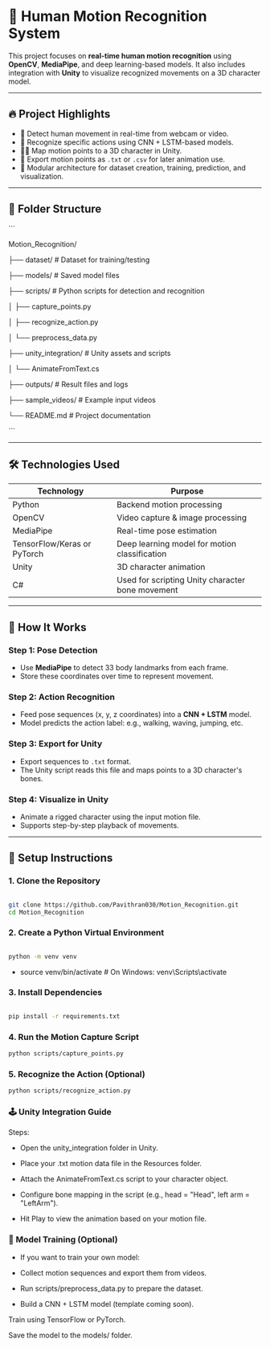 # 🧍 Human Motion Recognition System

This project focuses on **real-time human motion recognition** using **OpenCV**, **MediaPipe**, and deep learning-based models. It also includes integration with **Unity** to visualize recognized movements on a 3D character model.

---

## 🔥 Project Highlights

- 🎥 Detect human movement in real-time from webcam or video.
- 🧠 Recognize specific actions using CNN + LSTM-based models.
- 🧍‍♂️ Map motion points to a 3D character in Unity.
- 🧾 Export motion points as `.txt` or `.csv` for later animation use.
- 🧩 Modular architecture for dataset creation, training, prediction, and visualization.

---

## 📁 Folder Structure

\`\`\`

Motion\_Recognition/

├── dataset/    # Dataset for training/testing

├── models/     # Saved model files

├── scripts/      # Python scripts for detection and recognition

│   ├── capture\_points.py

│   ├── recognize\_action.py

│   └── preprocess\_data.py

├── unity\_integration/    # Unity assets and scripts

│   └── AnimateFromText.cs

├── outputs/       # Result files and logs

├── sample\_videos/       # Example input videos

└── README.md     # Project documentation

\`\`\`

---

## 🛠️ Technologies Used

| Technology   | Purpose                                  |
|--------------|-------------------------------------------|
| Python       | Backend motion processing                |
| OpenCV       | Video capture & image processing         |
| MediaPipe    | Real-time pose estimation                |
| TensorFlow/Keras or PyTorch | Deep learning model for motion classification |
| Unity        | 3D character animation                   |
| C#           | Used for scripting Unity character bone movement |

---

## 🧠 How It Works

### Step 1: Pose Detection
- Use **MediaPipe** to detect 33 body landmarks from each frame.
- Store these coordinates over time to represent movement.

### Step 2: Action Recognition
- Feed pose sequences (x, y, z coordinates) into a **CNN + LSTM** model.
- Model predicts the action label: e.g., walking, waving, jumping, etc.

### Step 3: Export for Unity
- Export sequences to `.txt` format.
- The Unity script reads this file and maps points to a 3D character's bones.

### Step 4: Visualize in Unity
- Animate a rigged character using the input motion file.
- Supports step-by-step playback of movements.

---

## 🔧 Setup Instructions

### 1. Clone the Repository
```bash

git clone https://github.com/Pavithran030/Motion_Recognition.git
cd Motion_Recognition

```

### 2. Create a Python Virtual Environment

```bash

python -m venv venv

```
- source venv/bin/activate    # On Windows: venv\Scripts\activate

### 3. Install Dependencies
```bash

pip install -r requirements.txt

```

### 4. Run the Motion Capture Script

```bash
python scripts/capture_points.py

```

### 5. Recognize the Action (Optional)

```bash
python scripts/recognize_action.py
```
### 🕹 Unity Integration Guide
Steps:
- Open the unity_integration folder in Unity.

- Place your .txt motion data file in the Resources folder.

- Attach the AnimateFromText.cs script to your character object.

- Configure bone mapping in the script (e.g., head = "Head", left arm = "LeftArm").

- Hit Play to view the animation based on your motion file.

### 🧪 Model Training (Optional)

- If you want to train your own model:

- Collect motion sequences and export them from videos.

- Run scripts/preprocess_data.py to prepare the dataset.

- Build a CNN + LSTM model (template coming soon).

Train using TensorFlow or PyTorch.

Save the model to the models/ folder.
